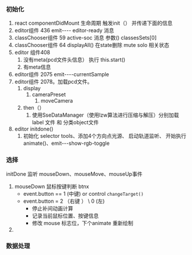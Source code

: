 

### 初始化
1. react  componentDidMount  生命周期 触发init（） 并传递下面的信息 
2. editor组件 436 emit---- editor-ready 消息
3.  classChooser组件 59   active-soc 消息  参数() classesSets[0]
4.  classChooser组件 64 displayAll()  在state删除 mute solo 相关状态
5.  editor 组件408  
	1.  没有meta(pcd文件头信息） 执行 this.start()
	2. 有meta信息
6.   editor组件 2075  emit----currentSample
7. editor组件 2078。加载pcd文件。
	1. display 
		1. cameraPreset
			1. moveCamera
	2.  then（）
		1. 使用SseDataManager（使用lzw算法进行压缩与解压）分别加载 label 文件 和 分类object文件
8.  editor initdone()  
	1. 初始化 selector tools、添加4个方向点光源、 启动轨道监听、 开始执行animate()、emit---show-rgb-toggle

### 选择
initDone 监听 mouseDown、mouseMove、mouseUp事件
1. mouseDown 鼠标按键判断 btnx
	- event.button == 1 (中键) or control  `changeTarget()`
	-  event.button = 2 （右键 ） \ 0 (左) 
		-  停止补间动画计算 
		- 记录当前鼠标位置、按键信息
		- 修改 mouse 标志位，下个animate 重新绘制
3. 

### 数据处理
